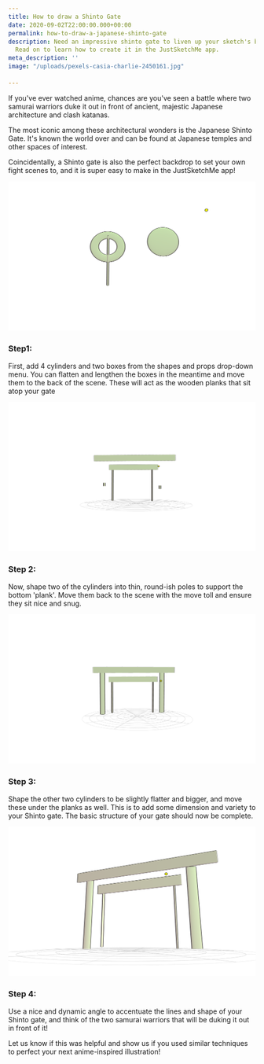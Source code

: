 ```yaml
---
title: How to draw a Shinto Gate
date: 2020-09-02T22:00:00.000+00:00
permalink: how-to-draw-a-japanese-shinto-gate
description: Need an impressive shinto gate to liven up your sketch's background?
  Read on to learn how to create it in the JustSketchMe app.
meta_description: ''
image: "/uploads/pexels-casia-charlie-2450161.jpg"

---
```

If you've ever watched anime, chances are you've seen a battle where two samurai warriors duke it out in front of ancient, majestic Japanese architecture and clash katanas.

The most iconic among these architectural wonders is the Japanese Shinto Gate. It's known the world over and can be found at Japanese temples and other spaces of interest.

Coincidentally, a Shinto gate is also the perfect backdrop to set your own fight scenes to, and it is super easy to make in the JustSketchMe app!

![](/uploads/justsketchme-screenshot-17.png)

### Step1:

First, add 4 cylinders and two boxes from the shapes and props drop-down menu. You can flatten and lengthen the boxes in the meantime and move them to the back of the scene. These will act as the wooden planks that sit atop your gate

![](/uploads/justsketchme-screenshot-20.png)

### Step 2:

Now, shape two of the cylinders into thin, round-ish poles to support the bottom 'plank'. Move them back to the scene with the move toll and ensure they sit nice and snug.

![](/uploads/justsketchme-screenshot-22.png)

### Step 3:

Shape the other two cylinders to be slightly flatter and bigger, and move these under the planks as well. This is to add some dimension and variety to your Shinto gate. The basic structure of your gate should now be complete. 

![](/uploads/justsketchme-screenshot-23.png)

### Step 4:

Use a nice and dynamic angle to accentuate the lines and shape of your Shinto gate, and think of the two samurai warriors that will be duking it out in front of it!

Let us know if this was helpful and show us if you used similar techniques to perfect your next anime-inspired illustration!